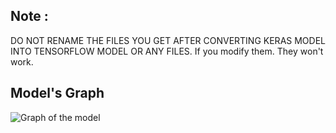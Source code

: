 
## Note : 

DO NOT RENAME THE FILES YOU GET AFTER CONVERTING KERAS MODEL INTO TENSORFLOW MODEL OR ANY FILES. If you modify them. They won't work.



## Model's Graph

![Graph of the model](https://github.com/AmitYadav1995/Deep_Learning/blob/master/TensorRT%20%7C%20Optimization%20of%20Deep%20Learning%20Models%20%7C/Graph%20of%20CNN%20Model.png)



